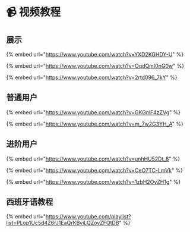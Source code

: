 # 📹 视频教程

## 展示

{% embed url="https://www.youtube.com/watch?v=YXD2KGHDY-U" %}

{% embed url="https://www.youtube.com/watch?v=OqdQmI0nG0w" %}

{% embed url="https://www.youtube.com/watch?v=2rtd096_7kY" %}

## 普通用户

{% embed url="https://www.youtube.com/watch?v=GKGnlF4zZVg" %}

{% embed url="https://www.youtube.com/watch?v=m_7w2G3YH_A" %}

## 进阶用户

{% embed url="https://www.youtube.com/watch?v=unhHU52Dt_8" %}

{% embed url="https://www.youtube.com/watch?v=CeO7TC-LmVk" %}

{% embed url="https://www.youtube.com/watch?v=1zbH2OyZH1g" %}

## 西班牙语教程

{% embed url="https://www.youtube.com/playlist?list=PLop1Uc5d4Z6rJ1EaQrKBviLQZovZFQtDB" %}


